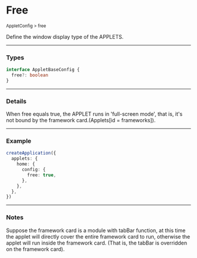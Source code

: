 # Free

<small>AppletConfig > free</small>

Define the window display type of the APPLETS.

---

<h3>Types</h3>

```ts
interface AppletBaseConfig {
  free?: boolean
}
```

---

<h3>Details</h3>

When free equals true, the APPLET runs in 'full-screen mode', that is, it's not bound by the framework card.(Applets[id = frameworks]).

---

<h3>Example</h3>

```ts
createApplication({
  applets: {
    home: {
      config: {
        free: true,
      },
    },
  },
})
```

---

<h3>Notes</h3>

Suppose the framework card is a module with tabBar function, at this time the applet will directly cover the entire framework card to run, otherwise the applet will run inside the framework card. (That is, the tabBar is overridden on the framework card).
